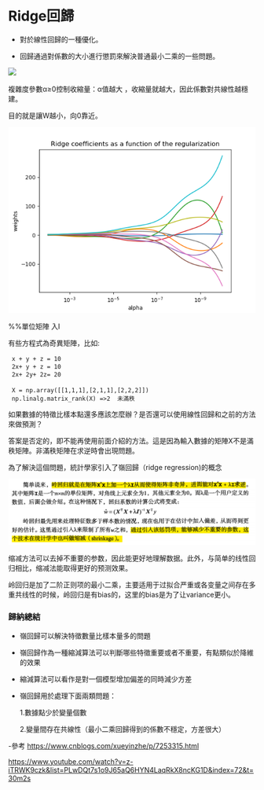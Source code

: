 # Ridge回歸

- 對於線性回歸的一種優化。

- 回歸通過對係數的大小進行懲罰來解決普通最小二乘的一些問題。

<img src="http://chart.googleapis.com/chart?cht=tx&chl= \min_{w} || X w - y||_2^2 + \alpha ||w||_2^2" style="border:none;">

複雜度參數α≥0控制收縮量：α值越大 ，收縮量就越大，因此係數對共線性越穩建。

目的就是讓W越小，向0靠近。

<img src="ridge_path_01.png" style="border:none;">

%%單位矩陣 入I


有些方程式為奇異矩陣，比如:

     x + y + z = 10
     2x+ y + z = 10
     2x+ 2y+ 2z= 20 
     
     X = np.array([[1,1,1],[2,1,1],[2,2,2]])
     np.linalg.matrix_rank(X) =>2  未滿秩
     
如果數據的特徵比樣本點還多應該怎麼辦？是否還可以使用線性回歸和之前的方法來做預測？

答案是否定的，即不能再使用前面介紹的方法。這是因為輸入數據的矩陣X不是滿秩矩陣。非滿秩矩陣在求逆時會出現問題。

為了解決這個問題，統計學家引入了嶺回歸（ridge regression)的概念

<img src ="5.PNG" />
     
缩减方法可以去掉不重要的参数，因此能更好地理解数据。此外，与简单的线性回归相比，缩减法能取得更好的预测效果。 

岭回归是加了二阶正则项的最小二乘，主要适用于过拟合严重或各变量之间存在多重共线性的时候，岭回归是有bias的，这里的bias是为了让variance更小。

### 歸納總結

- 嶺回歸可以解決特徵數量比樣本量多的問題

- 嶺回歸作為一種縮減算法可以判斷哪些特徵重要或者不重要，有點類似於降維的效果

- 縮減算法可以看作是對一個模型增加偏差的同時減少方差

- 嶺回歸用於處理下面兩類問題：

  1.數據點少於變量個數

  2.變量間存在共線性（最小二乘回歸得到的係數不穩定，方差很大）

 -參考 https://www.cnblogs.com/xueyinzhe/p/7253315.html

https://www.youtube.com/watch?v=z-iTRWK9czk&list=PLwDQt7s1o9J65aQ6HYN4LaqRkX8ncKG1D&index=72&t=30m2s
